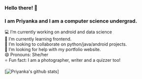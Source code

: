 ### Hello there! 👋
### I am Priyanka and I am a computer science undergrad.

<!--
**thakran14/thakran14** is a ✨ _special_ ✨ repository because its `README.md` (this file) appears on your GitHub profile.
--->
:computer: I’m currently working on android and data science <br>
🌱 I’m currently learning frontend. <br>
:handshake: I’m looking to collaborate on python/java/android projects. <br>
🤔 I’m looking for help with my portfolio website. <br>
😄 Pronouns: She/her <br>
:star: Fun fact: I am a photographer, writer and a quizzer too!


[![Priyanka's github stats](https://github-readme-stats.vercel.app/api?username=thakran14&show_icons=true&theme=radical)]
